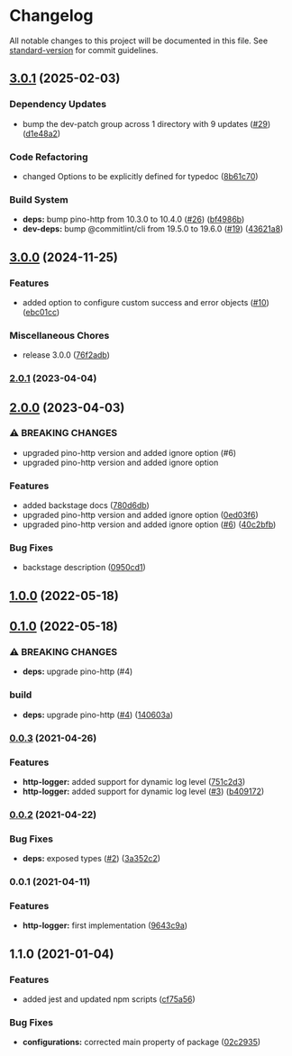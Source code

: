 # Changelog

All notable changes to this project will be documented in this file. See [standard-version](https://github.com/conventional-changelog/standard-version) for commit guidelines.

## [3.0.1](https://github.com/MapColonies/express-access-log-middleware/compare/v3.0.0...v3.0.1) (2025-02-03)


### Dependency Updates

* bump the dev-patch group across 1 directory with 9 updates ([#29](https://github.com/MapColonies/express-access-log-middleware/issues/29)) ([d1e48a2](https://github.com/MapColonies/express-access-log-middleware/commit/d1e48a2bec969ece452619c5629a4305e6089c4d))


### Code Refactoring

* changed Options to be explicitly defined for typedoc ([8b61c70](https://github.com/MapColonies/express-access-log-middleware/commit/8b61c70129ef83ebea797c865e95f4a5d72f31f1))


### Build System

* **deps:** bump pino-http from 10.3.0 to 10.4.0 ([#26](https://github.com/MapColonies/express-access-log-middleware/issues/26)) ([bf4986b](https://github.com/MapColonies/express-access-log-middleware/commit/bf4986be429560f95953da9a5584b7333486820a))
* **dev-deps:** bump @commitlint/cli from 19.5.0 to 19.6.0 ([#19](https://github.com/MapColonies/express-access-log-middleware/issues/19)) ([43621a8](https://github.com/MapColonies/express-access-log-middleware/commit/43621a8f67e1fe1a86dbd28f3b9fd21714f869b3))

## [3.0.0](https://github.com/MapColonies/express-access-log-middleware/compare/v2.0.1...v3.0.0) (2024-11-25)


### Features

* added option to configure custom success and error objects ([#10](https://github.com/MapColonies/express-access-log-middleware/issues/10)) ([ebc01cc](https://github.com/MapColonies/express-access-log-middleware/commit/ebc01cc1b0f37ff84436cab20cc941eaae8a8923))


### Miscellaneous Chores

* release 3.0.0 ([76f2adb](https://github.com/MapColonies/express-access-log-middleware/commit/76f2adbcf0154e0bfff8871311f3cfc7e89f84fa))

### [2.0.1](https://github.com/MapColonies/express-access-log-middleware/compare/v2.0.0...v2.0.1) (2023-04-04)

## [2.0.0](https://github.com/MapColonies/express-access-log-middleware/compare/v1.0.0...v2.0.0) (2023-04-03)


### ⚠ BREAKING CHANGES

* upgraded pino-http version and added ignore option (#6)
* upgraded pino-http version and added ignore option

### Features

* added backstage docs ([780d6db](https://github.com/MapColonies/express-access-log-middleware/commit/780d6db91ccc90fb9cf39fb1723e30cad3f2da48))
* upgraded pino-http version and added ignore option ([0ed03f6](https://github.com/MapColonies/express-access-log-middleware/commit/0ed03f6c525a97560a592967a030643090ed9d30))
* upgraded pino-http version and added ignore option ([#6](https://github.com/MapColonies/express-access-log-middleware/issues/6)) ([40c2bfb](https://github.com/MapColonies/express-access-log-middleware/commit/40c2bfb8cd9c56be20d6f5ab8076ffc817808723))


### Bug Fixes

* backstage description ([0950cd1](https://github.com/MapColonies/express-access-log-middleware/commit/0950cd117a86f2382723302d80c6c9de9e209baa))

## [1.0.0](https://github.com/MapColonies/express-access-log-middleware/compare/v0.1.0...v1.0.0) (2022-05-18)

## [0.1.0](https://github.com/MapColonies/express-access-log-middleware/compare/v0.0.3...v0.1.0) (2022-05-18)


### ⚠ BREAKING CHANGES

* **deps:** upgrade pino-http (#4)

### build

* **deps:** upgrade pino-http ([#4](https://github.com/MapColonies/express-access-log-middleware/issues/4)) ([140603a](https://github.com/MapColonies/express-access-log-middleware/commit/140603a0220fb739952f870fdbf61b8fdb0cfb71))

### [0.0.3](https://github.com/MapColonies/express-access-log-middleware/compare/v0.0.2...v0.0.3) (2021-04-26)


### Features

* **http-logger:** added support for dynamic log level ([751c2d3](https://github.com/MapColonies/express-access-log-middleware/commit/751c2d38360f8764fd5d57e522b9d13eb8cd1a9b))
* **http-logger:** added support for dynamic log level ([#3](https://github.com/MapColonies/express-access-log-middleware/issues/3)) ([b409172](https://github.com/MapColonies/express-access-log-middleware/commit/b409172d6d125a3f2ec92b7952314f21eb710183))

### [0.0.2](https://github.com/MapColonies/express-access-log-middleware/compare/v0.0.1...v0.0.2) (2021-04-22)


### Bug Fixes

* **deps:** exposed types ([#2](https://github.com/MapColonies/express-access-log-middleware/issues/2)) ([3a352c2](https://github.com/MapColonies/express-access-log-middleware/commit/3a352c2cc458def4a068841da2fae82db1468a05))

### 0.0.1 (2021-04-11)


### Features

* **http-logger:** first implementation ([9643c9a](https://github.com/MapColonies/express-access-log-middleware/commit/9643c9a8b80b40e9635bbbcf639cf50961658305))

## 1.1.0 (2021-01-04)


### Features

* added jest and updated npm scripts ([cf75a56](https://github.com/MapColonies/ts-npm-package-boilerplate/commit/cf75a567f51824081771739d772384f1d7d7ef98))


### Bug Fixes

* **configurations:** corrected main property of package ([02c2935](https://github.com/MapColonies/ts-npm-package-boilerplate/commit/02c293510df9c5f5b626113a742788255322058c))

